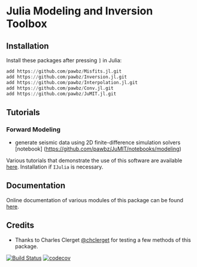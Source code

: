 # Julia Modeling and Inversion Toolbox

## Installation
Install these packages after pressing `]` in Julia:
```julia
add https://github.com/pawbz/Misfits.jl.git
add https://github.com/pawbz/Inversion.jl.git
add https://github.com/pawbz/Interpolation.jl.git
add https://github.com/pawbz/Conv.jl.git
add https://github.com/pawbz/JuMIT.jl.git
```

## Tutorials

### Forward Modeling
* generate seismic data using 2D finite-difference simulation
solvers
[notebook] (https://github.com/pawbz/JuMIT/notebooks/modeling)


Various tutorials that demonstrate the use of this software are available 
[here](https://github.com/pawbz/JuMITtutorials). Installation if `IJulia` is necessary.


## Documentation
Online documentation of various modules of this package can be found 
[here](https://pawbz.github.io/JuMIT.jl/).


## Credits
* Thanks to Charles Clerget [@chclerget](https://github.com/chclerget) for testing a few methods of this package.



[![Build Status](https://travis-ci.org/pawbz/JuMIT.jl.svg?branch=master)](https://travis-ci.org/pawbz/JuMIT.jl)
[![codecov](https://codecov.io/gh/pawbz/JuMIT.jl/branch/master/graph/badge.svg)](https://codecov.io/gh/pawbz/JuMIT.jl)

